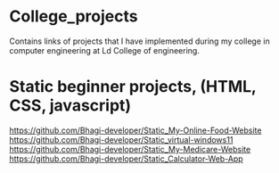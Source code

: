# College_projects
Contains links of projects that I have implemented during my college in computer engineering at Ld College of engineering.


# Static beginner projects, (HTML, CSS, javascript)
https://github.com/Bhagi-developer/Static_My-Online-Food-Website
https://github.com/Bhagi-developer/Static_virtual-windows11
https://github.com/Bhagi-developer/Static_My-Medicare-Website
https://github.com/Bhagi-developer/Static_Calculator-Web-App
